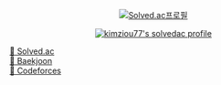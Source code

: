 
<div align="center">
  
[![Solved.ac프로필](http://mazassumnida.wtf/api/mini/generate_badge?boj=kimziou77)](https://solved.ac/{kimziou77}) 
  
[![kimziou77's solvedac profile](http://mazassumnida.wtf/api/v2/generate_badge?boj=kimziou77)](https://solved.ac/profile/kimziou77)
</div>


[💚 Solved.ac](https://solved.ac/kimziou77)  
[💚 Baekjoon](https://www.acmicpc.net/user/kimziou77)  
[💚 Codeforces](https://codeforces.com/profile/kimziou77)  
